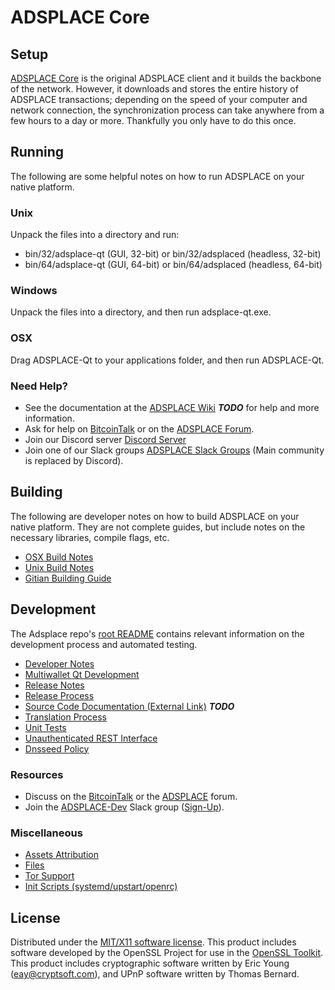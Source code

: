 ADSPLACE Core
=====================

Setup
---------------------
[ADSPLACE Core](http://synergy-work.com/wallet) is the original ADSPLACE client and it builds the backbone of the network. However, it downloads and stores the entire history of ADSPLACE transactions; depending on the speed of your computer and network connection, the synchronization process can take anywhere from a few hours to a day or more. Thankfully you only have to do this once.

Running
---------------------
The following are some helpful notes on how to run ADSPLACE on your native platform.

### Unix

Unpack the files into a directory and run:

- bin/32/adsplace-qt (GUI, 32-bit) or bin/32/adsplaced (headless, 32-bit)
- bin/64/adsplace-qt (GUI, 64-bit) or bin/64/adsplaced (headless, 64-bit)

### Windows

Unpack the files into a directory, and then run adsplace-qt.exe.

### OSX

Drag ADSPLACE-Qt to your applications folder, and then run ADSPLACE-Qt.

### Need Help?

* See the documentation at the [ADSPLACE Wiki](https://en.bitcoin.it/wiki/Main_Page) ***TODO***
for help and more information.
* Ask for help on [BitcoinTalk](https://bitcointalk.org/index.php?topic=1262920.0) or on the [ADSPLACE Forum](http://forum.synergy-work.com/).
* Join our Discord server [Discord Server](https://discord.synergy-work.com)
* Join one of our Slack groups [ADSPLACE Slack Groups](https://synergy-work.com/slack-logins/) (Main community is replaced by Discord).

Building
---------------------
The following are developer notes on how to build ADSPLACE on your native platform. They are not complete guides, but include notes on the necessary libraries, compile flags, etc.

- [OSX Build Notes](build-osx.md)
- [Unix Build Notes](build-unix.md)
- [Gitian Building Guide](gitian-building.md)

Development
---------------------
The Adsplace repo's [root README](https://github.com/ADSPLACE-Project/ADSPLACE/blob/master/README.md) contains relevant information on the development process and automated testing.

- [Developer Notes](developer-notes.md)
- [Multiwallet Qt Development](multiwallet-qt.md)
- [Release Notes](release-notes.md)
- [Release Process](release-process.md)
- [Source Code Documentation (External Link)](https://dev.visucore.com/bitcoin/doxygen/) ***TODO***
- [Translation Process](translation_process.md)
- [Unit Tests](unit-tests.md)
- [Unauthenticated REST Interface](REST-interface.md)
- [Dnsseed Policy](dnsseed-policy.md)

### Resources

* Discuss on the [BitcoinTalk](https://bitcointalk.org/index.php?topic=1262920.0) or the [ADSPLACE](http://forum.synergy-work.com/) forum.
* Join the [ADSPLACE-Dev](https://adsplace-dev.slack.com/) Slack group ([Sign-Up](https://adsplace-dev.herokuapp.com/)).

### Miscellaneous
- [Assets Attribution](assets-attribution.md)
- [Files](files.md)
- [Tor Support](tor.md)
- [Init Scripts (systemd/upstart/openrc)](init.md)

License
---------------------
Distributed under the [MIT/X11 software license](http://www.opensource.org/licenses/mit-license.php).
This product includes software developed by the OpenSSL Project for use in the [OpenSSL Toolkit](https://www.openssl.org/). This product includes
cryptographic software written by Eric Young ([eay@cryptsoft.com](mailto:eay@cryptsoft.com)), and UPnP software written by Thomas Bernard.

